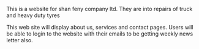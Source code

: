 This is a website for shan feny company ltd. They are into repairs of truck and heavy duty tyres

This web site will display about us, services and contact pages. Users will be able to login to the website with their emails to be getting weekly news letter also.